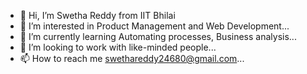 - 👋 Hi, I’m Swetha Reddy from IIT Bhilai
- 👀 I’m interested in Product Management and Web Development...
- 🌱 I’m currently learning Automating processes, Business analysis...
- 💞️ I’m looking to work with like-minded people...
- 📫 How to reach me swethareddy24680@gmail.com...

<!---
bswethareddy/bswethareddy is a ✨ special ✨ repository because its `README.md` (this file) appears on your GitHub profile.
You can click the Preview link to take a look at your changes.
--->
